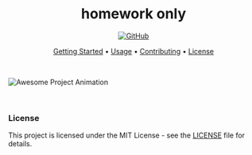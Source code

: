 <h1 align="center">homework only</h1>

<p align="center">
  <a href="https://github.com/muhammadrendysa">
    <img alt="GitHub" src="https://img.shields.io/badge/GitHub-YourRepo-blue.svg?style=for-the-badge&logo=github">
  </a>
</p>

<p align="center">
  <a href="#getting-started">Getting Started</a> •
  <a href="#usage">Usage</a> •
  <a href="#contributing">Contributing</a> •
  <a href="#license">License</a>
</p>

<br>

![Awesome Project Animation](your-animation.gif)

<br>

### License

This project is licensed under the MIT License - see the [LICENSE](LICENSE) file for details.
